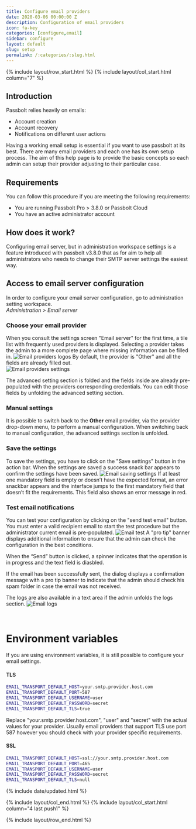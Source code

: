```yaml
---
title: Configure email providers
date: 2020-03-06 00:00:00 Z
description: Configuration of email providers
icon: fa-key
categories: [configure,email]
sidebar: configure
layout: default
slug: setup
permalink: /:categories/:slug.html
---
```


{% include layout/row_start.html %}
{% include layout/col_start.html column="7" %}

## Introduction

Passbolt relies heavily on emails:
  - Account creation
  - Account recovery
  - Notifications on different user actions

Having a working email setup is essential if you want to use passbolt at its best. There are many email providers
and each one has its own setup process. The aim of this help page is to provide the basic concepts so each admin
can setup their provider adjusting to their particular case.

## Requirements
You can follow this procedure if you are meeting the following requirements:

- You are running Passbolt Pro > 3.8.0 or Passbolt Cloud
- You have an active administrator account

## How does it work?
Configuring email server, but in administration workspace settings is a feature introduced with passbolt v3.8.0 that as for aim to help all administrators who needs to change their SMTP server settings the easiest way. 

## Access to email server configuration
In order to configure your email server configuration, go to administration setting workspace. <br>
*Administration > Email server*

### Choose your email provider
When you consult the settings screen "Email server" for the first time, a tile list with frequently used providers is displayed.
Selecting a provider takes the admin to a more complete page where missing information can be filled in.
![Email providers logos](/assets/img/help/2022/11/email_logos.png)
By default, the provider is "Other" and all the fields are already filled out. <br>
![Email providers settings](/assets/img/help/2022/11/email_providers.png)

The advanced setting section is folded and the fields inside are already pre-populated with the providers corresponding credentials.
You can edit those fields by unfolding the advanced setting section.

### Manual settings
It is possible to switch back to the **Other** email provider, via the provider drop-down menu, to perform a manual configuration. When switching back to manual configuration, the advanced settings section is unfolded.

### Save the settings
To save the settings, you have to click on the "Save settings" button in the action bar. When the settings are saved a success snack bar appears to confirm the settings have been saved.
![Email saving settings](/assets/img/help/2022/11/email_saved.png)
If at least one mandatory field is empty or doesn’t have the expected format, an error snackbar appears and the interface jumps to the first mandatory field that doesn’t fit the requirements. This field also shows an error message in red.

### Test email notifications
You can test your configuration by clicking on the "send test email" button. You must enter a valid recipient email to start the test procedure but the administrator current email is pre-populated.
![Email test](/assets/img/help/2022/11/email_test.png)
A "pro tip" banner displays additional information to ensure that the admin can check the configuration in the best conditions.

When the “Send” button is clicked, a spinner indicates that the operation is in progress and the text field is diasbled.

If the email has been successfully sent, the dialog displays a confirmation message with a pro tip banner to indicate that the admin should check his spam folder in case the email was not received.

The logs are also available in a text area if the admin unfolds the logs section.
![Email logs](/assets/img/help/2022/11/email_logs.png)

<br>

# Environment variables
If you are using environment variables, it is still possible to configure your email settings.

#### TLS
```bash
EMAIL_TRANSPORT_DEFAULT_HOST=your.smtp.provider.host.com
EMAIL_TRANSPORT_DEFAULT_PORT=587
EMAIL_TRANSPORT_DEFAULT_USERNAME=user
EMAIL_TRANSPORT_DEFAULT_PASSWORD=secret
EMAIL_TRANSPORT_DEFAULT_TLS=true
```
Replace "your.smtp.provider.host.com", "user" and "secret" with the actual values for your provider. Usually email providers that support TLS use port 587 however you should check with your provider specific requirements.

#### SSL
```bash
EMAIL_TRANSPORT_DEFAULT_HOST=ssl://your.smtp.provider.host.com
EMAIL_TRANSPORT_DEFAULT_PORT=465
EMAIL_TRANSPORT_DEFAULT_USERNAME=user
EMAIL_TRANSPORT_DEFAULT_PASSWORD=secret
EMAIL_TRANSPORT_DEFAULT_TLS=null
```


<!-- 
## TLS email providers (*deprecated since Passbolt v3.8.0*)

If your email provider supports TLS encryption your setup should look like this in `config/passbolt.php`:

```bash
    'EmailTransport' => [
        'default' => [
            'host' => 'your.smtp.provider.host.com',
            'port' => 587,
            'username' => 'user',
            'password' => 'secret',
            'tls' => true,
        ],
    ],
```

Replace 'your.smtp.provider.host.com', 'user' and 'secret' with the actual values for your provider.
Usually email providers that support TLS use port 587 however you should check with your provider specific
requirements.

## SSL email providers (*deprecated since Passbolt v3.8.0*)

Some providers support SSL encryption and the setup is slightly different from the TLS case. Just change
your `config/passbolt.php` file to look like this:

```bash
    'EmailTransport' => [
        'default' => [
            'host' => 'ssl://your.smtp.provider.host.com',
            'port' => 465,
            'username' => 'user',
            'password' => 'secret',
            'tls' => null,
        ],
    ],
``` -->

{% include date/updated.html %}

{% include layout/col_end.html %}
{% include layout/col_start.html column="4 last push1" %}

{% include layout/row_end.html %}
